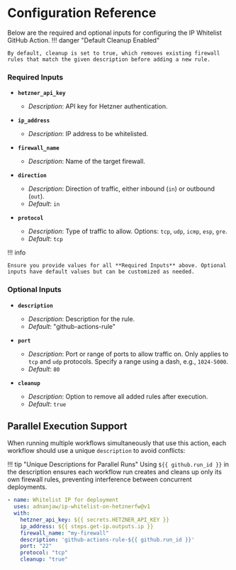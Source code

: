 # Configuration Reference

Below are the required and optional inputs for configuring the IP Whitelist GitHub Action.
!!! danger "Default Cleanup Enabled"
    
    By default, cleanup is set to true, which removes existing firewall rules that match the given description before adding a new rule.

### Required Inputs

- **`hetzner_api_key`**
    - *Description*: API key for Hetzner authentication.
- **`ip_address`**
    - *Description*: IP address to be whitelisted.
- **`firewall_name`**
    - *Description*: Name of the target firewall.
- **`direction`**
    - *Description*: Direction of traffic, either inbound (`in`) or outbound (`out`).
    - *Default*: `in`

- **`protocol`**
    - *Description*: Type of traffic to allow. Options: `tcp`, `udp`, `icmp`, `esp`, `gre`.
    - *Default*: `tcp`


!!! info

    Ensure you provide values for all **Required Inputs** above. Optional inputs have default values but can be customized as needed.

### Optional Inputs

- **`description`**
    - *Description*: Description for the rule.
    - *Default*: "github-actions-rule"

- **`port`**
    - *Description*: Port or range of ports to allow traffic on. Only applies to `tcp` and `udp` protocols. Specify a range using a dash, e.g., `1024-5000`.
    - *Default*: `80`

- **`cleanup`**
    - *Description*: Option to remove all added rules after execution.
    - *Default*: `true`

## Parallel Execution Support

When running multiple workflows simultaneously that use this action, each workflow should use a unique `description` to avoid conflicts:

!!! tip "Unique Descriptions for Parallel Runs"
Using `${{ github.run_id }}` in the description ensures each workflow run creates and cleans up only its own firewall rules, preventing interference between concurrent deployments.

```yaml
- name: Whitelist IP for deployment
  uses: adnanjaw/ip-whitelist-on-hetznerfw@v1
  with:
    hetzner_api_key: ${{ secrets.HETZNER_API_KEY }}
    ip_address: ${{ steps.get-ip.outputs.ip }}
    firewall_name: "my-firewall"
    description: 'github-actions-rule-${{ github.run_id }}'
    port: "22"
    protocol: "tcp"
    cleanup: "true"
```